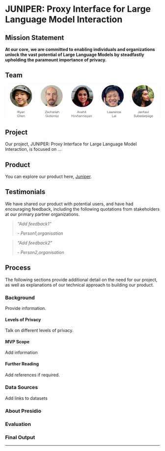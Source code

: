 # JUNIPER: Proxy Interface for Large Language Model Interaction

## Mission Statement

**At our core, we are committed to enabling individuals and organizations unlock the vast potential of Large Language Models by steadfastly upholding the paramount importance of privacy.**

## Team

![""](images/team.png)

## Project

Our project, JUNIPER: Proxy Interface for Large Language Model Interaction, is focused on ...

## Product

You can explore our product here, [Juniper](link).


## Testimonials

We have shared our product with potential users, and have had encouraging feedback, including the following quotations from stakeholders at our primary partner organizations.

> *“Add feedback1”*
>
> *- Person1,organisation*

> *“Add feedback2”*
>
> *- Person2,organisation*

## Process

The following sections provide additional detail on the need for our project, as well as explanations of our technical approach to building our product.

### Background

Provide information.


#### Levels of Privacy

Talk on different levels of privacy.

#### MVP Scope

Add information

#### Further Reading
Add references if required.


### Data Sources
Add links to datasets

### About Presidio

### Evaluation

### Final Output

---
